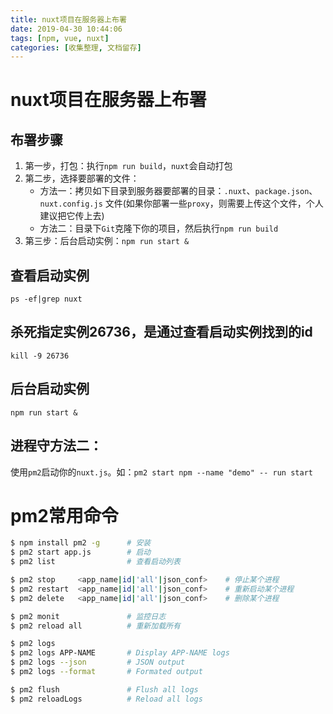 ```yaml
---
title: nuxt项目在服务器上布署
date: 2019-04-30 10:44:06
tags: [npm, vue, nuxt]
categories: [收集整理, 文档留存]
---
```


<!-- more --> 

# nuxt项目在服务器上布署

## 布署步骤

1. 第一步，打包：执行`npm run build`，`nuxt`会自动打包
2. 第二步，选择要部署的文件：
	* 方法一：拷贝如下目录到服务器要部署的目录：`.nuxt`、`package.json`、`nuxt.config.js` 文件(如果你部署一些`proxy`，则需要上传这个文件，个人建议把它传上去)
	* 方法二：目录下`Git`克隆下你的项目，然后执行`npm run build`
3. 第三步：后台启动实例：`npm run start &`

## 查看启动实例

`ps -ef|grep nuxt`

## 杀死指定实例26736，是通过查看启动实例找到的id

`kill -9 26736`

## 后台启动实例

`npm run start &`

## 进程守方法二：

使用`pm2`启动你的`nuxt.js`。如：`pm2 start npm --name "demo" -- run start`

# pm2常用命令

``` bash
$ npm install pm2 -g      # 安装
$ pm2 start app.js        # 启动
$ pm2 list                # 查看启动列表

$ pm2 stop     <app_name|id|'all'|json_conf>    # 停止某个进程
$ pm2 restart  <app_name|id|'all'|json_conf>    # 重新启动某个进程
$ pm2 delete   <app_name|id|'all'|json_conf>    # 删除某个进程

$ pm2 monit               # 监控日志
$ pm2 reload all          # 重新加载所有

$ pm2 logs
$ pm2 logs APP-NAME       # Display APP-NAME logs 
$ pm2 logs --json         # JSON output 
$ pm2 logs --format       # Formated output 

$ pm2 flush               # Flush all logs 
$ pm2 reloadLogs          # Reload all logs 
```
